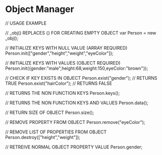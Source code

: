# Object Manager

// USAGE EXAMPLE

// _obj() REPLACES {} FOR CREATING EMPTY OBJECT
var Person = new _obj();

// INITIALIZE KEYS WITH NULL VALUE (ARRAY REQUIRED)
Person.init(["gender","height","weight","eyeColor"]);

// INITIALIZE KEYS WITH VALUES (OBJECT REQUIRED)
Person.init({gender:"male",height:68,weight:150,eyeColor:"brown"});

// CHECK IF KEY EXISTS IN OBJECT
Person.exist("gender"); 	// RETURNS TRUE
Person.exist("hairColor"); 	// RETURNS FALSE

// RETURNS THE NON FUNCTION KEYS
Person.keys();

// RETURNS THE NON FUNCTION KEYS AND VALUES
Person.data();

// RETURN SIZE OF OBJECT
Person.size();

// REMOVE PROPERTY FROM OBJECT
Person.remove("eyeColor");

// REMOVE LIST OF PROPERTIES FROM OBJECT
Person.destroy(["height","weight"]);

// RETREIVE NORMAL OBJECT PROPERTY VALUE
Person.gender;
